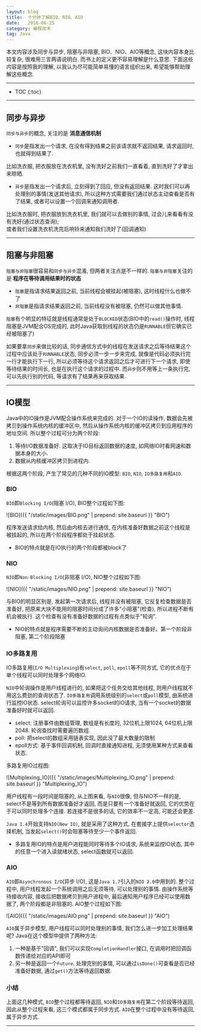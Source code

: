 ```yaml
---
layout: blog
title:  十分钟了解BIO、NIO、AIO
date:   2016-06-25
category: 编程技术
tag: Java
---
```

本文内容涉及同步与异步, 阻塞与非阻塞, BIO、NIO、AIO等概念, 这块内容本身比较复杂, 很难用三言两语说明白. 而书上的定义更不容易理解是什么意思. 下面这些内容是按照我的理解, 以我认为尽可能简单易懂的语言组织出来, 希望能够帮助理解这些概念.




*****

* TOC
{:toc}

*****

## 同步与异步
`同步与异步`的概念, 关注的是 **消息通信机制**

* `同步`是指发出一个请求, 在没有得到结果之前该请求就不返回结果, 请求返回时, 也就得到结果了.

比如洗衣服, 把衣服放在洗衣机里, 没有洗好之前我们一直看着, 直到洗好了才拿出来晾晒.

* `异步`是指发出一个请求后, 立刻得到了回应, 但没有返回结果. 这时我们可以再处理别的事情(发送其他请求), 所以这种方式需要我们通过状态主动查看是否有了结果, 或者可以设置一个回调来通知调用者.

比如洗衣服时, 把衣服放到洗衣机里, 我们就可以去做别的事情, 过会儿来看看有没有洗好(通过状态查询);   
或者我们设置洗衣机洗完后响铃来通知我们洗好了(回调通知)

*****

## 阻塞与非阻塞

`阻塞与非阻塞`很容易和`同步与异步`混淆, 但两者关注点是不一样的. `阻塞与非阻塞`关注的是 **程序在等待调用结果时的状态**

* `阻塞`是指请求结果返回之前, 当前线程会被挂起(被阻塞), 这时线程什么也做不了
* `非阻塞`是指请求结果返回之前, 当前线程没有被阻塞, 仍然可以做其他事情.

`阻塞`有个明显的特征就是线程通常是处于`BLOCKED`状态(BIO中的`read()`操作时, 线程阻塞是JVM配合OS完成的, 此时Java获取到线程的状态仍是`RUNNABLE`但它确实已经被阻塞了)

如果要拿`同步`来做比较的话, 同步通信方式中的线程在发送请求之后等待结果这个过程中应该处于`RUNNABLE`状态, 同步必须一步一步来完成, 就像是代码必须执行完一行才能执行下一行, 所以必须等待这个请求返回之后才可进行下一个请求, 即使等待结果的时间长, 也是在执行这个请求的过程中. 而`异步`则不用等上一条执行完, 可以先执行别的代码, 等请求有了结果再来获取结果.

*****

## IO模型

Java中的IO操作是JVM配合操作系统来完成的. 对于一个IO的读操作, 数据会先被拷贝到操作系统内核的缓冲区中, 然后从操作系统内核的缓冲区拷贝到应用程序的地址空间. 所以整个过程可分为两个阶段:

1. 等待I/O数据准备好. 这取决于IO目标返回数据的速度, 如网络IO时看网速和数据本身的大小.
2. 数据从内核缓冲区拷贝到进程内.

根据这两个阶段, 产生了常见的几种不同的IO模型: `BIO`, `NIO`, `IO多路复用`和`AIO`.

### BIO

`BIO`即`Blocking I/O`(阻塞 I/O), BIO整个过程如下图:

![BIO]({{ "/static/images/BIO.png"  | prepend: site.baseurl }} "BIO")

程序发送请求给内核, 然后由内核去进行通信, 在内核准备好数据之前这个线程是被挂起的, 所以在两个阶段程序都处于挂起状态.

* BIO的特点就是在IO执行的两个阶段都被block了

### NIO

`NIO`即`Non-Blocking I/O`(非阻塞 I/O), NIO整个过程如下图:

![NIO]({{ "/static/images/NIO.png"  | prepend: site.baseurl }} "NIO")

与BIO的明显区别是, 发起第一次请求后, 线程并没有被阻塞, 它反复检查数据是否准备好, 把原来大块不能用的阻塞时间分成了许多"小阻塞"(检查), 所以进程不断有机会被执行. 这个检查有没有准备好数据的过程有点类似于"轮询".

* NIO的特点就是程序需要不断的主动询问内核数据是否准备好。第一个阶段非阻塞, 第二个阶段阻塞

### IO多路复用

IO多路复用(`I/O Multiplexing`)有`select`, `poll`, `epoll`等不同方式, 它的优点在于单个线程可以同时处理多个网络IO.

`NIO`中轮询操作是用户线程进行的, 如果把这个任务交给其他线程, 则用户线程就不用这么费劲的查询状态了. `IO多路复用`调用系统级别的`select`或`poll`模型, 由系统进行监控IO状态. select轮询可以监控许多socket的IO请求, 当有一个socket的数据准备好时就可以返回.

* select: 注册事件由数组管理, 数组是有长度的, 32位机上限1024, 64位机上限2048. 轮询查找时需要遍历数组.
* poll: 把select的数组采用链表实现, 因此没了最大数量的限制
* epoll方式: 基于事件回调机制, 回调时直接通知进程, 无须使用某种方式来查看状态.

多路复用IO过程图:

![Multiplexing_IO]({{ "/static/images/Multiplexing_IO.png"  | prepend: site.baseurl }} "Multiplexing_IO")

用户线程有一段时间是阻塞的, 从上图来看, 与`NIO`很像, 但与NIO不一样的是, select不是等到所有数据准备好才返回, 而是只要有一个准备好就返回, 它的优势在于可以同时处理多个连接. 若连接不是很多的话, 它的效率不一定高, 可能还会更差.

`Java 1.4`开始支持`NIO(New IO)`, 就是采用了这种方式, 在套接字上提供`selector`选择机制, 当发起`select()`时会阻塞等待至少一个事件返回.

* 多路复用IO的特点是用户进程能同时等待多个IO请求, 系统来监控IO状态, 其中的任意一个进入读就绪状态, select函数就可以返回.

### AIO
`AIO`即`Asynchronous I/O`(异步 I/O), 这是`Java 1.7`引入的`NIO 2.0`中用到的. 整个过程中, 用户线程发起一个系统调用之后无须等待, 可以处理别的事情. 由操作系统等待接收内容, 接收后把数据拷贝到用户进程中, 最后通知用户程序已经可以使用数据了, 两个阶段都是非阻塞的. AIO整个过程如下图:

![AIO]({{ "/static/images/AIO.png"  | prepend: site.baseurl }} "AIO")

`AIO`属于异步模型, 用户线程可以同时处理别的事情, 我们怎么进一步加工处理结果呢? Java在这个模型中提供了两种方法:

1. 一种是基于"回调", 我们可以实现`CompletionHandler`接口, 在调用时把回调函数传递给对应的API即可
2. 另一种是返回一个`Future`. 处理完别的事情, 可以通过`isDone()`可查看是否已经准备好数据, 通过`get()`方法等待返回数据.

### 小结

上面这几种模式, `BIO`整个过程都等待返回, `NIO`和`IO多路复用`在第二个阶段等待返回, 因此从整个过程来看, 这三个模式都属于同步方式. `AIO`在整个过程中没有等待返回, 属于异步方式.

*****
